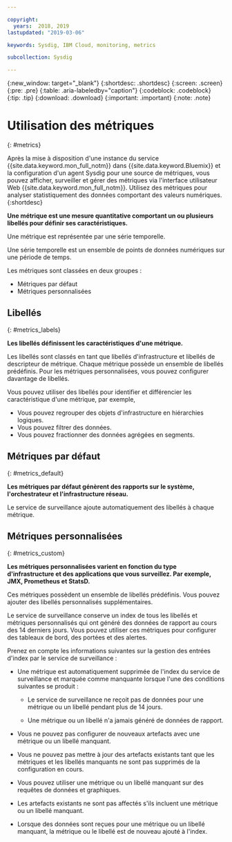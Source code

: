 ```yaml
---

copyright:
  years:  2018, 2019
lastupdated: "2019-03-06"

keywords: Sysdig, IBM Cloud, monitoring, metrics

subcollection: Sysdig

---
```


{:new_window: target="_blank"}
{:shortdesc: .shortdesc}
{:screen: .screen}
{:pre: .pre}
{:table: .aria-labeledby="caption"}
{:codeblock: .codeblock}
{:tip: .tip}
{:download: .download}
{:important: .important}
{:note: .note}

# Utilisation des métriques
{: #metrics}

Après la mise à disposition d'une instance du service {{site.data.keyword.mon_full_notm}} dans {{site.data.keyword.Bluemix}} et la configuration d'un agent Sysdig pour une source de métriques, vous pouvez afficher, surveiller et gérer des métriques via l'interface utilisateur Web {{site.data.keyword.mon_full_notm}}. Utilisez des métriques pour analyser statistiquement des données comportant des valeurs numériques. 
{:shortdesc}


**Une métrique est une mesure quantitative comportant un ou plusieurs libellés pour définir ses caractéristiques.**

Une métrique est représentée par une série temporelle. 

Une série temporelle est un ensemble de points de données numériques sur une période de temps. 

Les métriques sont classées en deux groupes : 

* Métriques par défaut 
* Métriques personnalisées


## Libellés
{: #metrics_labels}

**Les libellés définissent les caractéristiques d'une métrique.**

Les libellés sont classés en tant que libellés d'infrastructure et libellés de descripteur de métrique. Chaque métrique possède un ensemble de libellés prédéfinis. Pour les métriques personnalisées, vous pouvez configurer davantage de libellés. 

Vous pouvez utiliser des libellés pour identifier et différencier les caractéristique d'une métrique, par exemple,
* Vous pouvez regrouper des objets d'infrastructure en hiérarchies logiques. 
* Vous pouvez filtrer des données. 
* Vous pouvez fractionner des données agrégées en segments. 


## Métriques par défaut 
{: #metrics_default}

**Les métriques par défaut génèrent des rapports sur le système, l'orchestrateur et l'infrastructure réseau.**

Le service de surveillance ajoute automatiquement des libellés à chaque métrique.


## Métriques personnalisées
{: #metrics_custom}

**Les métriques personnalisées varient en fonction du type d'infrastructure et des applications que vous surveillez. Par exemple, JMX, Prometheus et StatsD.**

Ces métriques possèdent un ensemble de libellés prédéfinis. Vous pouvez ajouter des libellés personnalisés supplémentaires.

Le service de surveillance conserve un index de tous les libellés et métriques personnalisés qui ont généré des données de rapport au cours des 14 derniers jours. Vous pouvez utiliser ces métriques pour configurer des tableaux de bord, des portées et des alertes.

Prenez en compte les informations suivantes sur la gestion des entrées d'index par le service de surveillance :
*  Une métrique est automatiquement supprimée de l'index du service de surveillance et marquée comme manquante lorsque l'une des conditions suivantes se produit :
    
    * Le service de surveillance ne reçoit pas de données pour une métrique ou un libellé pendant plus de 14 jours.
    
    * Une métrique ou un libellé n'a jamais généré de données de rapport.

* Vous ne pouvez pas configurer de nouveaux artefacts avec une métrique ou un libellé manquant. 
* Vous ne pouvez pas mettre à jour des artefacts existants tant que les métriques et les libellés manquants ne sont pas supprimés de la configuration en cours.
* Vous pouvez utiliser une métrique ou un libellé manquant sur des requêtes de données et graphiques. 
* Les artefacts existants ne sont pas affectés s'ils incluent une métrique ou un libellé manquant.
* Lorsque des données sont reçues pour une métrique ou un libellé manquant, la métrique ou le libellé est de nouveau ajouté à l'index.



